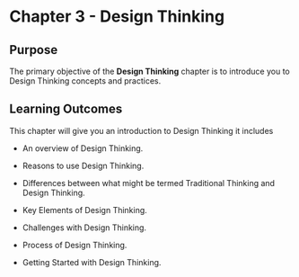 # Chapter 3 - Design Thinking

## Purpose

The primary objective of the **Design Thinking** chapter is to introduce you to Design Thinking concepts and practices.

## Learning Outcomes

This chapter will give you an introduction to Design Thinking it includes

- An overview of Design Thinking.

- Reasons to use Design Thinking.

- Differences between what might be termed Traditional Thinking and Design Thinking.

- Key Elements of Design Thinking.

- Challenges with Design Thinking.

- Process of Design Thinking.

- Getting Started with Design Thinking.
